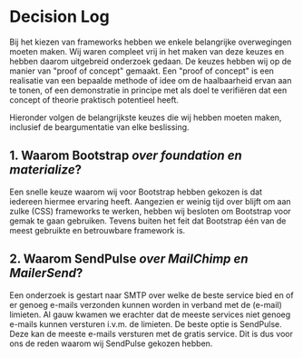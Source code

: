 # Decision Log

Bij het kiezen van frameworks hebben we enkele belangrijke overwegingen moeten maken. Wij waren compleet vrij in het maken van deze keuzes en hebben daarom uitgebreid onderzoek gedaan. De keuzes hebben wij op de manier van "proof of concept" gemaakt. Een "proof of concept" is een realisatie van een bepaalde methode of idee om de haalbaarheid ervan aan te tonen, of een demonstratie in principe met als doel te verifiëren dat een concept of theorie praktisch potentieel heeft.

Hieronder volgen de belangrijkste keuzes die wij hebben moeten maken, inclusief de beargumentatie van elke beslissing.

## 1. Waarom Bootstrap _over foundation en materialize_?

Een snelle keuze waarom wij voor Bootstrap hebben gekozen is dat iedereen hiermee ervaring heeft. Aangezien er weinig tijd over blijft om aan zulke (CSS) frameworks te werken, hebben wij besloten om Bootstrap voor gemak te gaan gebruiken. Tevens buiten het feit dat Bootstrap één van de meest gebruikte en betrouwbare framework is.

## 2. Waarom SendPulse _over MailChimp en MailerSend_?

Een onderzoek is gestart naar SMTP over welke de beste service bied en of er genoeg e-mails verzonden kunnen worden in verband met de (e-mail) limieten. Al gauw kwamen we erachter dat de meeste services niet genoeg e-mails kunnen versturen i.v.m. de limieten. De beste optie is SendPulse. Deze kan de meeste e-mails versturen met de gratis service. Dit is dus voor ons de reden waarom wij SendPulse gekozen hebben.

<!--
Intent

The purpose of this section is to simply record the major decisions that have been made, including both the technology choices (e.g. products, frameworks, etc) and the overall architecture (e.g. the structure of the software, architectural style, decomposition, patterns, etc). For example:

• Why did you choose technology or framework “X” over “Y” and “Z”?
• How did you do this? Product evaluation or proof of concept?
• Were you forced into making a decision about “X” based upon corporate policy or enterprise architecture strategies?
• Why did you choose the selected software architecture? What other options did you consider?
• How do you know that the solution satisfies the major non-functional requirements?
• etc
-->
